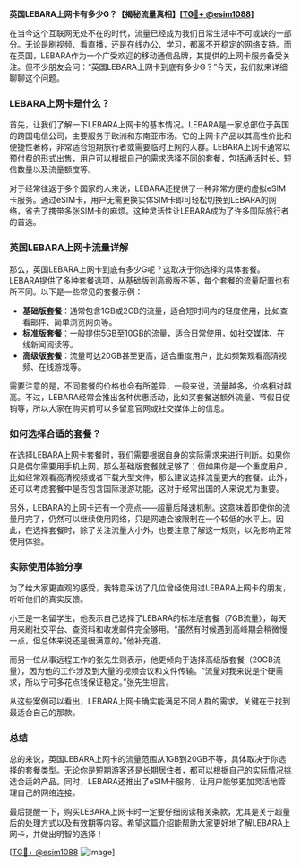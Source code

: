 **英国LEBARA上网卡有多少G？【揭秘流量真相】[[TG💪+ @esim1088](https://t.me/s/esim1088)]**

在当今这个互联网无处不在的时代，流量已经成为我们日常生活中不可或缺的一部分。无论是刷视频、看直播，还是在线办公、学习，都离不开稳定的网络支持。而在英国，LEBARA作为一个广受欢迎的移动通信品牌，其提供的上网卡服务备受关注。但不少朋友会问：“英国LEBARA上网卡到底有多少G？”今天，我们就来详细聊聊这个问题。

### LEBARA上网卡是什么？

首先，让我们了解一下LEBARA上网卡的基本情况。LEBARA是一家总部位于英国的跨国电信公司，主要服务于欧洲和东南亚市场。它的上网卡产品以其高性价比和便捷性著称，非常适合短期旅行者或需要临时上网的人群。LEBARA上网卡通常以预付费的形式出售，用户可以根据自己的需求选择不同的套餐，包括通话时长、短信数量以及流量额度等。

对于经常往返于多个国家的人来说，LEBARA还提供了一种非常方便的虚拟eSIM卡服务。通过eSIM卡，用户无需更换实体SIM卡即可轻松切换到LEBARA的网络，省去了携带多张SIM卡的麻烦。这种灵活性让LEBARA成为了许多国际旅行者的首选。

### 英国LEBARA上网卡流量详解

那么，英国LEBARA上网卡到底有多少G呢？这取决于你选择的具体套餐。LEBARA提供了多种套餐选项，从基础版到高级版不等，每个套餐的流量配置也有所不同。以下是一些常见的套餐示例：

- **基础版套餐**：通常包含1GB或2GB的流量，适合短时间内的轻度使用，比如查看邮件、简单浏览网页等。
- **标准版套餐**：一般提供5GB至10GB的流量，适合日常使用，如社交媒体、在线新闻阅读等。
- **高级版套餐**：流量可达20GB甚至更高，适合重度用户，比如频繁观看高清视频、在线游戏等。

需要注意的是，不同套餐的价格也会有所差异，一般来说，流量越多，价格相对越高。不过，LEBARA经常会推出各种优惠活动，比如买套餐送额外流量、节假日促销等，所以大家在购买前可以多留意官网或社交媒体上的信息。

### 如何选择合适的套餐？

在选择LEBARA上网卡套餐时，我们需要根据自身的实际需求来进行判断。如果你只是偶尔需要用手机上网，那么基础版套餐就足够了；但如果你是一个重度用户，比如经常观看高清视频或者下载大型文件，那么建议选择流量更大的套餐。此外，还可以考虑套餐中是否包含国际漫游功能，这对于经常出国的人来说尤为重要。

另外，LEBARA的上网卡还有一个亮点——超量后降速机制。这意味着即使你的流量用完了，仍然可以继续使用网络，只是网速会被限制在一个较低的水平上。因此，在选择套餐时，除了关注流量大小外，也要注意了解这一规则，以免影响正常使用体验。

### 实际使用体验分享

为了给大家更直观的感受，我特意采访了几位曾经使用过LEBARA上网卡的朋友，听听他们的真实反馈。

小王是一名留学生，他表示自己选择了LEBARA的标准版套餐（7GB流量），每天用来刷社交平台、查资料和收发邮件完全够用。“虽然有时候遇到高峰期会稍微慢一点，但总体来说还是很满意的。”他补充道。

而另一位从事远程工作的张先生则表示，他更倾向于选择高级版套餐（20GB流量），因为他的工作涉及到大量的视频会议和文件传输。“流量对我来说是个硬需求，所以宁可多花点钱保证稳定。”张先生坦言。

从这些案例可以看出，LEBARA上网卡确实能满足不同人群的需求，关键在于找到最适合自己的那款。

### 总结

总的来说，英国LEBARA上网卡的流量范围从1GB到20GB不等，具体取决于你选择的套餐类型。无论你是短期游客还是长期居住者，都可以根据自己的实际情况挑选合适的产品。同时，LEBARA还推出了eSIM卡服务，让用户能够更加灵活地管理自己的网络连接。

最后提醒一下，购买LEBARA上网卡时一定要仔细阅读相关条款，尤其是关于超量后的处理方式以及有效期等内容。希望这篇介绍能帮助大家更好地了解LEBARA上网卡，并做出明智的选择！

[[TG💪+ @esim1088](https://t.me/s/esim1088) ![Image](https://i.postimg.cc/4NQfJmqS/Snipaste-2025-05-13-00-14-12.png)]